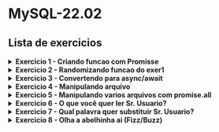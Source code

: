 # MySQL-22.02

## Lista de exercicios

<details>
	<summary><strong>Exercicio 1 - Criando funcao com Promisse</strong></summary><br />
   
Crie uma função que receba três parâmetros e retorna uma Promise.
	
1. Caso algum dos parâmetros recebidos não seja um número, rejeite a Promise com o motivo "Informe apenas números".
2. Caso todos os parâmetros sejam numéricos, some os dois primeiros e multiplique o resultado pelo terceiro ((a + b) * c).
3. Caso o resultado seja menor que 50, rejeite a Promise com o motivo "Valor muito baixo"
4. Caso o resultado seja maior que 50, resolva a Promise com o valor obtido.
</details>

<details>
   <summary><strong>Exercicio 2 - Randomizando funcao do exer1</strong></summary><br />
   
Escreva um código para consumir a função construída no exercício anterior.

	* Gere um número aleatório de 1 a 100 para cada parâmetro que a função recebe. Para gerar um número aleatório, utilize o seguinte trecho de código: Math.floor(Math.random() * 100 + 1).
		* Chame a função do exercício anterior, passando os três números aleatórios como parâmetros.
		* Utilize then e catch para manipular a Promise retornada pela função:
			1. Caso a Promise seja rejeitada, escreva na tela o motivo da rejeição.
			2. Caso a Promise seja resolvida, escreva na tela o resultado do cálculo.
</details>

<details>
   <summary><strong>Exercicio 3 - Convertendo para async/await</strong></summary><br />
   
Reescreva o código do exercício anterior para que utilize async/await.

	  * Lembre-se: a palavra chave await só pode ser utilizada dentro de funções async.
</details>

<details>
	<summary><strong>Exercicio 4 - Manipulando arquivo</strong></summary><br />
   
🚀 Realize o download deste arquivo e salve-o como simpsons.json. Utilize o arquivo baixado para realizar os requisitos abaixo.

	* Você pode utilizar then/catch ou async/await para escrever seu código. Procure não utilizar callbacks.
		* Crie uma função que leia todos os dados do arquivo e imprima cada personagem no formato id - Nome. Por exemplo: 1 - Homer Simpson.
		* Crie uma função que receba o id de uma personagem como parâmetro e retorne uma Promise que é resolvida com os dados da personagem que possui o id informado. Caso não haja uma personagem com o id informado, rejeite a Promise com o motivo "id não encontrado".
		* Crie uma função que altere o arquivo simpsons.json retirando os personagens com id 10 e 6.
		* Crie uma função que leia o arquivo simpsons.json e crie um novo arquivo, chamado simpsonFamily.json, contendo as personagens com id de 1 a 4.
		* Crie uma função que adicione ao arquivo simpsonFamily.json o personagem Nelson Muntz.
		* Crie uma função que substitua o personagem Nelson Muntz pela personagem Maggie Simpson no arquivo simpsonFamily.json.
</details>

<details>
	<summary><strong>Exercicio 5 - Manipulando varios arquivos com promise.all</strong></summary><br />
   
Crie uma função que lê e escreve vários arquivos ao mesmo tempo.

	  * Utilize o Promise.all para manipular vários arquivos ao mesmo tempo.
	  * Dado o seguinte array de strings: ['Finalmente', 'estou', 'usando', 'Promise.all', '!!!'] Faça com que sua função crie um arquivo contendo cada string, sendo o nome de cada arquivo igual a file<index + 1>.txt. Por exemplo, para a string "Finalmente", o nome do arquivo é file1.txt.
	  * Programe sua função para que ela faça a leitura de todos os arquivos criados no item anterior, armazene essa informação e escreva em um arquivo chamado fileAll.txt.

O conteúdo do arquivo fileAll.txt deverá ser Finalmente estou usando Promise.all !!!.

Para os exercícios abaixo, faremos uso de um módulo chamado readline, principalmente de seu método readline.question(). Ele provê uma interface de leitura de dados inserida no terminal. Para mais informações, consulte a documentação.
</details>

<details>
	<summary><strong>Exercicio 6 - O que você quer ler Sr. Usuario?</strong></summary><br />
   
Crie um script que mostre na tela o conteúdo de um arquivo escolhido pela pessoa usuária:

	  * Pergunte à pessoa usuária qual arquivo ela deseja ler.
	  * Leia o arquivo indicado.
	  * Caso o arquivo não exista, exiba na tela "Arquivo inexistente" e encerre a execução do script.
	  * Caso o arquivo exista, escreva seu conteúdo na tela.
</details>

<details>
	<summary><strong>Exercicio 7 - Qual palavra quer substituir Sr. Usuario?</strong></summary><br />
   
Crie um script que substitua uma palavra por outra em um arquivo escolhido pela pessoa usuária:

	  * Pergunte à pessoa usuária qual arquivo ela deseja utilizar.
	  * Leia o arquivo.
	  * Caso o arquivo não exista, exiba um erro na tela e encerre a execução do script.
	  * Caso o arquivo exista, solicite a palavra a ser substituída.
	  * Solicite a nova palavra, que substituirá a palavra anterior.
	  * Imprima na tela o conteúdo do arquivo com as palavras já substituídas.
	  * Pergunte o nome do arquivo de destino.
	  * Salve o novo arquivo no caminho de destino.

Dica: Utilize a classe RegExp do JS para substituir todas as ocorrências da palavra com replace(new RegExp(palavra, 'g'), novaPalavra).
</details>

<details>
	<summary><strong>Exercicio 8 - Olha a abelhinha ai (Fizz/Buzz)</strong></summary><br />
   
Escreva uma função que receba um número inteiro maior que 0 e retorne uma Promise.

	  * Se o número for múltiplo de 3, resolva a Promise com o valor "Fizz".
	  * Se o número for múltiplo de 5, resolva a Promise com o valor "Buzz".
	  * Se o número for múltiplo de 3 e 5, resolva a Promise com o valor "FizzBuzz".
	  * Caso contrário, rejeite a Promise com o valor do número.
</details>
